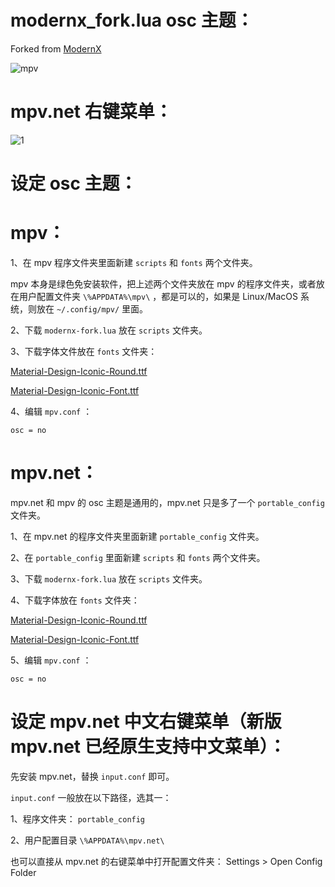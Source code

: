 # modernx_fork.lua osc 主题：

Forked from [ModernX](https://github.com/zydezu/ModernX)

![mpv](https://github.com/chwt163/Mpv.netRrightClickMenuCN/assets/70951194/e752e6a3-d2ea-43b7-8dac-ea6d477e5b00)


# mpv.net 右键菜单：


![1](https://github.com/chwt163/Mpv.netRrightClickMenuCN/assets/70951194/26be7888-003a-4222-ad11-85594cef6b41)



# 设定 osc 主题：

# mpv：

1、在 mpv 程序文件夹里面新建 `scripts` 和 `fonts` 两个文件夹。

mpv 本身是绿色免安装软件，把上述两个文件夹放在 mpv 的程序文件夹，或者放在用户配置文件夹 `\%APPDATA%\mpv\` ，都是可以的，如果是 Linux/MacOS 系统，则放在 `~/.config/mpv/` 里面。

2、下载 `modernx-fork.lua` 放在 `scripts` 文件夹。

3、下载字体文件放在 `fonts` 文件夹：

[Material-Design-Iconic-Round.ttf](https://github.com/chwt163/Mpv.netRrightClickMenuCN/raw/main/fonts/Material-Design-Iconic-Round.ttf)

[Material-Design-Iconic-Font.ttf](https://github.com/chwt163/Mpv.netRrightClickMenuCN/raw/main/fonts/Material-Design-Iconic-Font.ttf)

4、编辑 `mpv.conf` ：
```
osc = no
```




# mpv.net：

mpv.net 和 mpv 的 osc 主题是通用的，mpv.net 只是多了一个 `portable_config` 文件夹。

1、在 mpv.net 的程序文件夹里面新建 `portable_config` 文件夹。

2、在 `portable_config` 里面新建 `scripts` 和  `fonts` 两个文件夹。

3、下载 `modernx-fork.lua` 放在 `scripts` 文件夹。

4、下载字体放在 `fonts` 文件夹：

[Material-Design-Iconic-Round.ttf](https://github.com/chwt163/Mpv.netRrightClickMenuCN/raw/main/fonts/Material-Design-Iconic-Round.ttf)

[Material-Design-Iconic-Font.ttf](https://github.com/chwt163/Mpv.netRrightClickMenuCN/raw/main/fonts/Material-Design-Iconic-Font.ttf)

5、编辑 `mpv.conf` ：
```
osc = no
```



# 设定 mpv.net 中文右键菜单（新版 mpv.net 已经原生支持中文菜单）：

先安装 mpv.net，替换 `input.conf` 即可。

`input.conf` 一般放在以下路径，选其一：

1、程序文件夹： `portable_config`

2、用户配置目录 `\%APPDATA%\mpv.net\`

也可以直接从 mpv.net 的右键菜单中打开配置文件夹： Settings > Open Config Folder





